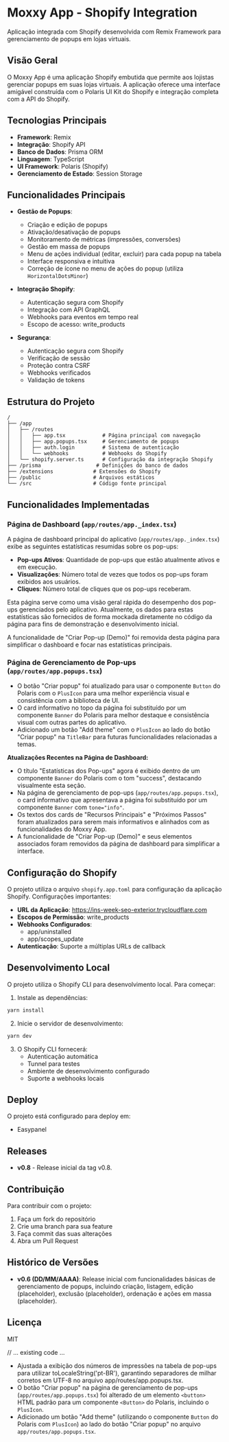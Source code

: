 # Moxxy App - Shopify Integration

Aplicação integrada com Shopify desenvolvida com Remix Framework para gerenciamento de popups em lojas virtuais.

## Visão Geral

O Moxxy App é uma aplicação Shopify embutida que permite aos lojistas gerenciar popups em suas lojas virtuais. A aplicação oferece uma interface amigável construída com o Polaris UI Kit do Shopify e integração completa com a API do Shopify.

## Tecnologias Principais

- **Framework**: Remix
- **Integração**: Shopify API
- **Banco de Dados**: Prisma ORM
- **Linguagem**: TypeScript
- **UI Framework**: Polaris (Shopify)
- **Gerenciamento de Estado**: Session Storage

## Funcionalidades Principais

- **Gestão de Popups**:
  - Criação e edição de popups
  - Ativação/desativação de popups
  - Monitoramento de métricas (impressões, conversões)
  - Gestão em massa de popups
  - Menu de ações individual (editar, excluir) para cada popup na tabela
  - Interface responsiva e intuitiva
  - Correção de ícone no menu de ações do popup (utiliza `HorizontalDotsMinor`)

- **Integração Shopify**:
  - Autenticação segura com Shopify
  - Integração com API GraphQL
  - Webhooks para eventos em tempo real
  - Escopo de acesso: write_products

- **Segurança**:
  - Autenticação segura com Shopify
  - Verificação de sessão
  - Proteção contra CSRF
  - Webhooks verificados
  - Validação de tokens

## Estrutura do Projeto

```
/
├── /app
│   ├── /routes
│   │   ├── app.tsx            # Página principal com navegação
│   │   ├── app.popups.tsx     # Gerenciamento de popups
│   │   ├── auth.login         # Sistema de autenticação
│   │   └── webhooks           # Webhooks do Shopify
│   └── shopify.server.ts      # Configuração da integração Shopify
├── /prisma                  # Definições do banco de dados
├── /extensions             # Extensões do Shopify
├── /public                 # Arquivos estáticos
└── /src                    # Código fonte principal
```

## Funcionalidades Implementadas

### Página de Dashboard (`app/routes/app._index.tsx`)
A página de dashboard principal do aplicativo (`app/routes/app._index.tsx`) exibe as seguintes estatísticas resumidas sobre os pop-ups:
- **Pop-ups Ativos**: Quantidade de pop-ups que estão atualmente ativos e em execução.
- **Visualizações**: Número total de vezes que todos os pop-ups foram exibidos aos usuários.
- **Cliques**: Número total de cliques que os pop-ups receberam.

Esta página serve como uma visão geral rápida do desempenho dos pop-ups gerenciados pelo aplicativo. Atualmente, os dados para estas estatísticas são fornecidos de forma mockada diretamente no código da página para fins de demonstração e desenvolvimento inicial.

A funcionalidade de "Criar Pop-up (Demo)" foi removida desta página para simplificar o dashboard e focar nas estatísticas principais.

### Página de Gerenciamento de Pop-ups (`app/routes/app.popups.tsx`)
- O botão "Criar popup" foi atualizado para usar o componente `Button` do Polaris com o `PlusIcon` para uma melhor experiência visual e consistência com a biblioteca de UI.
- O card informativo no topo da página foi substituído por um componente `Banner` do Polaris para melhor destaque e consistência visual com outras partes do aplicativo.
- Adicionado um botão "Add theme" com o `PlusIcon` ao lado do botão "Criar popup" na `TitleBar` para futuras funcionalidades relacionadas a temas.

**Atualizações Recentes na Página de Dashboard:**
- O título "Estatísticas dos Pop-ups" agora é exibido dentro de um componente `Banner` do Polaris com o tom "success", destacando visualmente esta seção.
- Na página de gerenciamento de pop-ups (`app/routes/app.popups.tsx`), o card informativo que apresentava a página foi substituído por um componente `Banner` com `tone="info"`.
- Os textos dos cards de "Recursos Principais" e "Próximos Passos" foram atualizados para serem mais informativos e alinhados com as funcionalidades do Moxxy App.
- A funcionalidade de "Criar Pop-up (Demo)" e seus elementos associados foram removidos da página de dashboard para simplificar a interface.

## Configuração do Shopify

O projeto utiliza o arquivo `shopify.app.toml` para configuração da aplicação Shopify. Configurações importantes:

- **URL da Aplicação**: https://ins-week-seo-exterior.trycloudflare.com
- **Escopos de Permissão**: write_products
- **Webhooks Configurados**:
  - app/uninstalled
  - app/scopes_update
- **Autenticação**: Suporte a múltiplas URLs de callback

## Desenvolvimento Local

O projeto utiliza o Shopify CLI para desenvolvimento local. Para começar:

1. Instale as dependências:
```bash
yarn install
```

2. Inicie o servidor de desenvolvimento:
```bash
yarn dev
```

3. O Shopify CLI fornecerá:
   - Autenticação automática
   - Tunnel para testes
   - Ambiente de desenvolvimento configurado
   - Suporte a webhooks locais

## Deploy

O projeto está configurado para deploy em:
- Easypanel

## Releases

- **v0.8** - Release inicial da tag v0.8.

## Contribuição

Para contribuir com o projeto:

1. Faça um fork do repositório
2. Crie uma branch para sua feature
3. Faça commit das suas alterações
4. Abra um Pull Request

## Histórico de Versões

- **v0.6 (DD/MM/AAAA)**: Release inicial com funcionalidades básicas de gerenciamento de popups, incluindo criação, listagem, edição (placeholder), exclusão (placeholder), ordenação e ações em massa (placeholder).

## Licença

MIT


// ... existing code ...
- Ajustada a exibição dos números de impressões na tabela de pop-ups para utilizar toLocaleString('pt-BR'), garantindo separadores de milhar corretos em UTF-8 no arquivo app/routes/app.popups.tsx.
- O botão "Criar popup" na página de gerenciamento de pop-ups (`app/routes/app.popups.tsx`) foi alterado de um elemento `<button>` HTML padrão para um componente `<Button>` do Polaris, incluindo o `PlusIcon`.
- Adicionado um botão "Add theme" (utilizando o componente `Button` do Polaris com `PlusIcon`) ao lado do botão "Criar popup" no arquivo `app/routes/app.popups.tsx`.

